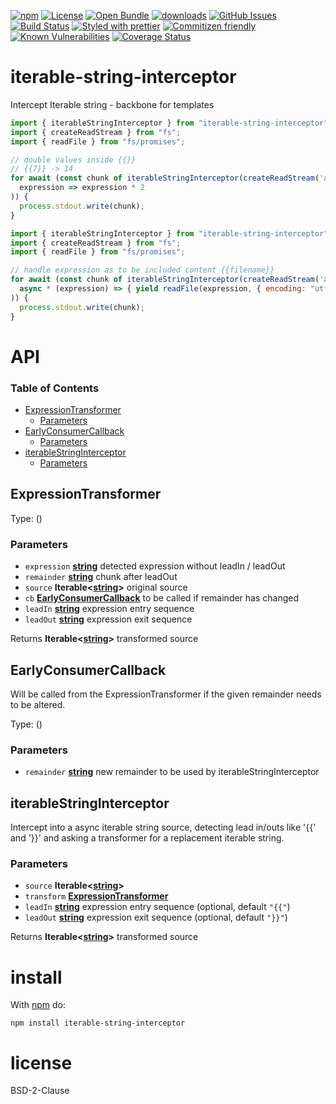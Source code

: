 [![npm](https://img.shields.io/npm/v/iterable-string-interceptor.svg)](https://www.npmjs.com/package/iterable-string-interceptor)
[![License](https://img.shields.io/badge/License-BSD%203--Clause-blue.svg)](https://opensource.org/licenses/BSD-3-Clause)
[![Open Bundle](https://bundlejs.com/badge-light.svg)](https://bundlejs.com/?q=iterable-string-interceptor)
[![downloads](http://img.shields.io/npm/dm/iterable-string-interceptor.svg?style=flat-square)](https://npmjs.org/package/iterable-string-interceptor)
[![GitHub Issues](https://img.shields.io/github/issues/arlac77/iterable-string-interceptor.svg?style=flat-square)](https://github.com/arlac77/iterable-string-interceptor/issues)
[![Build Status](https://img.shields.io/endpoint.svg?url=https%3A%2F%2Factions-badge.atrox.dev%2Farlac77%2Fiterable-string-interceptor%2Fbadge\&style=flat)](https://actions-badge.atrox.dev/arlac77/iterable-string-interceptor/goto)
[![Styled with prettier](https://img.shields.io/badge/styled_with-prettier-ff69b4.svg)](https://github.com/prettier/prettier)
[![Commitizen friendly](https://img.shields.io/badge/commitizen-friendly-brightgreen.svg)](http://commitizen.github.io/cz-cli/)
[![Known Vulnerabilities](https://snyk.io/test/github/arlac77/iterable-string-interceptor/badge.svg)](https://snyk.io/test/github/arlac77/iterable-string-interceptor)
[![Coverage Status](https://coveralls.io/repos/arlac77/iterable-string-interceptor/badge.svg)](https://coveralls.io/github/arlac77/iterable-string-interceptor)

# iterable-string-interceptor

Intercept Iterable string - backbone for templates

<!-- skip-example -->

```javascript
import { iterableStringInterceptor } from "iterable-string-interceptor";
import { createReadStream } from "fs";
import { readFile } from "fs/promises";

// double values inside {{}}
// {{7}} -> 14
for await (const chunk of iterableStringInterceptor(createReadStream('aFile', { encoding: "utf8" }),
  expression => expression * 2
)) {
  process.stdout.write(chunk);
}
```

```javascript
import { iterableStringInterceptor } from "iterable-string-interceptor";
import { createReadStream } from "fs";
import { readFile } from "fs/promises";

// handle expression as to be included content {{filename}}
for await (const chunk of iterableStringInterceptor(createReadStream('aFile', { encoding: "utf8" }),
  async * (expression) => { yield readFile(expression, { encoding: "utf8" }); }
)) {
  process.stdout.write(chunk);
}
```

# API

<!-- Generated by documentation.js. Update this documentation by updating the source code. -->

### Table of Contents

*   [ExpressionTransformer](#expressiontransformer)
    *   [Parameters](#parameters)
*   [EarlyConsumerCallback](#earlyconsumercallback)
    *   [Parameters](#parameters-1)
*   [iterableStringInterceptor](#iterablestringinterceptor)
    *   [Parameters](#parameters-2)

## ExpressionTransformer

Type: ()

### Parameters

*   `expression` **[string](https://developer.mozilla.org/docs/Web/JavaScript/Reference/Global_Objects/String)** detected expression without leadIn / leadOut
*   `remainder` **[string](https://developer.mozilla.org/docs/Web/JavaScript/Reference/Global_Objects/String)** chunk after leadOut
*   `source` **Iterable<[string](https://developer.mozilla.org/docs/Web/JavaScript/Reference/Global_Objects/String)>** original source
*   `cb` **[EarlyConsumerCallback](#earlyconsumercallback)** to be called if remainder has changed
*   `leadIn` **[string](https://developer.mozilla.org/docs/Web/JavaScript/Reference/Global_Objects/String)** expression entry sequence
*   `leadOut` **[string](https://developer.mozilla.org/docs/Web/JavaScript/Reference/Global_Objects/String)** expression exit sequence

Returns **Iterable<[string](https://developer.mozilla.org/docs/Web/JavaScript/Reference/Global_Objects/String)>** transformed source

## EarlyConsumerCallback

Will be called from the ExpressionTransformer if the given remainder needs to be altered.

Type: ()

### Parameters

*   `remainder` **[string](https://developer.mozilla.org/docs/Web/JavaScript/Reference/Global_Objects/String)** new remainder to be used by iterableStringInterceptor

## iterableStringInterceptor

Intercept into a async iterable string source, detecting lead in/outs like '{{' and '}}'
and asking a transformer for a replacement iterable string.

### Parameters

*   `source` **Iterable<[string](https://developer.mozilla.org/docs/Web/JavaScript/Reference/Global_Objects/String)>** 
*   `transform` **[ExpressionTransformer](#expressiontransformer)** 
*   `leadIn` **[string](https://developer.mozilla.org/docs/Web/JavaScript/Reference/Global_Objects/String)** expression entry sequence (optional, default `"{{"`)
*   `leadOut` **[string](https://developer.mozilla.org/docs/Web/JavaScript/Reference/Global_Objects/String)** expression exit sequence (optional, default `"}}"`)

Returns **Iterable<[string](https://developer.mozilla.org/docs/Web/JavaScript/Reference/Global_Objects/String)>** transformed source

# install

With [npm](http://npmjs.org) do:

```shell
npm install iterable-string-interceptor
```

# license

BSD-2-Clause
